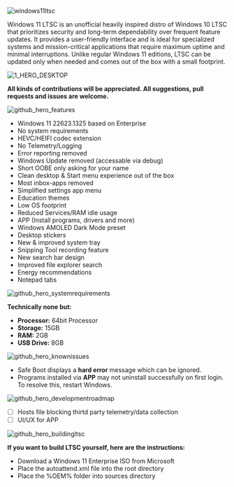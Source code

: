 ![windows11ltsc](https://user-images.githubusercontent.com/96759883/219671250-3f47a231-73c0-4c37-a8da-977d8b116e87.png)

Windows 11 LTSC is an unofficial heavily inspired distro of Windows 10 LTSC that prioritizes security and long-term dependability over frequent feature updates. It provides a user-friendly interface and is ideal for specialized systems and mission-critical applications that require maximum uptime and minimal interruptions. Unlike regular Windows 11 editions, LTSC can be updated only when needed and comes out of the box with a small footprint.

![1_HERO_DESKTOP](https://user-images.githubusercontent.com/96759883/219473489-3f60515a-2590-4c02-a175-75641b9b35e2.png)

**All kinds of contributions will be appreciated. All suggestions, pull 
requests and issues are welcome.**

![github_hero_features](https://user-images.githubusercontent.com/96759883/219661176-d969a7a6-777f-4632-aa0c-c9b718d900b1.png)

- Windows 11 22623.1325 based on Enterprise
- No system requirements
- HEVC/HEIFI codec extension
- No Telemetry/Logging
- Error reporting removed
- Windows Update removed (accessable via debug)
- Short OOBE only asking for your name
- Clean desktop & Start menu experience out of the box
- Most inbox-apps removed
- Simplified settings app menu
- Education themes
- Low OS footprint
- Reduced Services/RAM idle usage
- APP (Install programs, drivers and more)
- Windows AMOLED Dark Mode preset
- Desktop stickers
- New & improved system tray
- Snipping Tool recording feature
- New search bar design
- Improved file explorer search
- Energy recommendations 
- Notepad tabs

![github_hero_systemrequirements](https://user-images.githubusercontent.com/96759883/219661540-e1db9e9a-f3c0-425d-b90e-0bf8439a0db0.png)

**Technically none but:**
- **Processor:** 64bit Processor
- **Storage:** 15GB
- **RAM:** 2GB
- **USB Drive:** 8GB

![github_hero_knownissues](https://user-images.githubusercontent.com/96759883/219661914-95301525-96c9-4ce4-86f4-761774f26c1c.png)

- Safe Boot displays a **hard error** message which can be ignored.
- Programs installed via **APP** may not uninstall successfully on first login. To resolve this, restart Windows.
  
![github_hero_developmentroadmap](https://user-images.githubusercontent.com/96759883/219663351-9bcb80e4-8f78-4cba-a94c-75f7a50b400a.png)

- [ ] Hosts file blocking thirtd party telemetry/data collection
- [ ] UI/UX for APP

![github_hero_buildingltsc](https://user-images.githubusercontent.com/96759883/219663814-828c3fb3-89a2-4409-8172-bfb067065f00.png)

**If you want to build LTSC yourself, here are the instructions:**

- Download a Windows 11 Enterprise ISO from Microsoft
- Place the autoattend.xml file into the root directory 
- Place the %OEM% folder into sources directory
